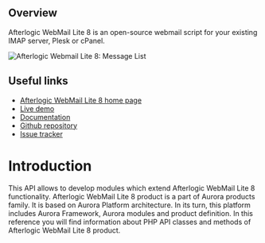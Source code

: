## Overview
Afterlogic WebMail Lite 8 is an open-source webmail script for your existing IMAP server, Plesk or cPanel.

![Afterlogic Webmail Lite 8: Message List](https://afterlogic.org/images/products/wml8/afterlogic-webmail-lite-8-message-list.png)

## Useful links
- [Afterlogic WebMail Lite 8 home page](https://afterlogic.org/webmail-lite)
- [Live demo](https://lite.afterlogic.com)
- [Documentation](https://afterlogic.com/docs/webmail-lite-8)
- [Github repository](https://github.com/afterlogic/webmail-lite-8)
- [Issue tracker](https://github.com/afterlogic/webmail-lite-8/issues)

# Introduction
This API allows to develop modules which extend Afterlogic WebMail Lite 8 functionality. Afterlogic WebMail Lite 8 product is a part of Aurora products family. It is based on Aurora Platform architecture. In its turn, this platform includes Aurora Framework, Aurora modules and product definition.
In this reference you will find information about PHP API classes and methods of Afterlogic WebMail Lite 8 product.

